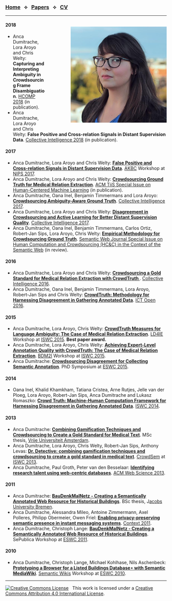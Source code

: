 <script src="https://use.fontawesome.com/4b6dfd67d9.js"></script>

### [Home](./)  &nbsp; &#10209; &nbsp;  [Papers](papers)  &nbsp; &#10209; &nbsp;  [CV](cv)

***

<img src="anca.jpg" width="300" style="float: right; margin-left: 80px; margin-bottom: 20px; margin-top: 20px" />

#### 2018

* Anca Dumitrache, Lora Aroyo and Chris Welty: **Capturing and Interpreting Ambiguity in Crowdsourcing Frame Disambiguation**. [HCOMP 2018](https://www.humancomputation.com/2018/) (in publication).
* Anca Dumitrache, Lora Aroyo and Chris Welty: **False Positive and Cross-relation Signals in Distant Supervision Data**. [Collective Intelligence 2018](http://ci.acm.org/2018/) (in publication).

#### 2017

* Anca Dumitrache, Lora Aroyo and Chris Welty: **[False Positive and Cross-relation Signals in Distant Supervision Data](https://arxiv.org/abs/1711.05186)**. [AKBC](http://www.akbc.ws/) Workshop at [NIPS 2017](http://nips.cc/).
* Anca Dumitrache, Lora Aroyo and Chris Welty: **[Crowdsourcing Ground Truth for Medical Relation Extraction](https://arxiv.org/abs/1701.02185)**. [ACM TiiS Special Issue on Human-Centered Machine Learning](http://hcml2016.goldsmithsdigital.com/acm-tiis-special-issue/) (in publication).
* Anca Dumitrache, Oana Inel, Benjamin Timmermans and Lora Aroyo: **[Crowdsourcing Ambiguity-Aware Ground Truth](http://crowdtruth.org/wp-content/uploads/2017/03/collint17-crowdtruth-maj.pdf)**. [Collective Intelligence 2017](http://collectiveintelligenceconference.org/).
* Anca Dumitrache, Lora Aroyo and Chris Welty: **[Disagreement in Crowdsourcing and Active Learning for Better Distant Supervision Quality](http://crowdtruth.org/wp-content/uploads/2017/03/collint17-open-domain.pdf)**. [Collective Intelligence 2017](http://collectiveintelligenceconference.org/).
* Anca Dumitrache, Oana Inel, Benjamin Timmermans, Carlos Ortiz, Robert-Jan Sips, Lora Aroyo, Chris Welty: **[Empirical Methodology for Crowdsourcing Ground Truth](http://www.semantic-web-journal.net/system/files/swj1569.pdf)**. [Semantic Web Journal Special Issue on Human Computation and Crowdsourcing (HC&C) in the Context of the Semantic Web](http://www.semantic-web-journal.net/system/files/swj1569.pdf) (in review).

#### 2016

* Anca Dumitrache, Lora Aroyo and Chris Welty: **[Crowdsourcing a Gold Standard for Medical Relation Extraction with CrowdTruth ](https://research.google.com/pubs/pub45378.html)**. [Collective Intelligence 2016](https://sites.google.com/a/stern.nyu.edu/collective-intelligence-conference/).
* Anca Dumitrache, Oana Inel, Benjamin Timmermans, Lora Aroyo, Robert-Jan Sips and Chris Welty: **[CrowdTruth: Methodology for Harnessing Disagreement in Gathering Annotated Data](http://data.crowdtruth.org/CrowdTruth-ict-open-2016.pdf)**. [ICT Open 2016](http://ictopen.nl/).

#### 2015

* Anca Dumitrache, Lora Aroyo, Chris Welty: **[CrowdTruth Measures for Language Ambiguity: The Case of Medical Relation Extraction](http://ceur-ws.org/Vol-1467/LD4IE2015_Dumitrache.pdf)**. [LD4IE](http://oak.dcs.shef.ac.uk/ld4ie2015/LD4IE2015/Overview.html) Workshop at [ISWC 2015](http://iswc2015.semanticweb.org/). **Best paper award.**
* Anca Dumitrache, Lora Aroyo, Chris Welty: **[Achieving Expert-Level Annotation Quality with CrowdTruth: The Case of Medical Relation Extraction](http://ceur-ws.org/Vol-1428/BDM2I_2015_paper_3.pdf)**. [BDM2I](https://sbmi.uth.edu/ontology/bdm2i.htm) Workshop at [ISWC 2015](http://iswc2015.semanticweb.org/).
* Anca Dumitrache: **[Crowdsourcing Disagreement for Collecting Semantic Annotation](http://link.springer.com/chapter/10.1007/978-3-319-18818-8_43)**. PhD Symposium at [ESWC 2015](http://2015.eswc-conferences.org/).

#### 2014

* Oana Inel, Khalid Khamkham, Tatiana Cristea, Arne Rutjes, Jelle van der Ploeg, Lora Aroyo, Robert-Jan Sips, Anca Dumitrache and Lukasz Romaszko: **[Crowd Truth: Machine-Human Computation Framework for Harnessing Disagreement in Gathering Annotated Data](http://link.springer.com/chapter/10.1007/978-3-319-11915-1_31)**. [ISWC 2014](http://iswc2014.semanticweb.org/).

#### 2013

* Anca Dumitrache: **[Combining Gamification Techniques and Crowdsourcing to Create a Gold Standard for Medical Text](http://wiki.cs.vu.nl/mp/images/d/d9/AD_MScThesis.pdf)**. MSc thesis, [Vrije Universiteit Amsterdam](http://few.vu.nl/).
* Anca Dumitrache, Lora Aroyo, Chris Welty, Robert-Jan Sips, Anthony Levas: **[Dr. Detective: combining gamification techniques and crowdsourcing to create a gold standard in medical text](http://ceur-ws.org/Vol-1030/paper-02.pdf)**. [CrowdSem](https://crowdsem.wordpress.com/) at [ISWC 2013](http://iswc2013.semanticweb.org/).
* Anca Dumitrache, Paul Groth, Peter van den Besselaar: **[Identifying research talent using web-centric databases](http://dl.acm.org/citation.cfm?id=2464507)**. [ACM Web Science 2013](http://www.websci13.org/).

#### 2011

* Anca Dumitrache: **[BauDenkMalNetz - Creating a Semantically Annotated Web Resource for Historical Buildings](https://svn.eecs.jacobs-university.de/svn/eecs/archive/bsc-2011/adumitrache.pdf)**. BSc thesis, J[acobs University Bremen](http://www.jacobs-university.de/).
* Anca Dumitrache, Alessandra Mileo, Antoine Zimmermann, Axel Polleres, Philipp Obermeier, Owen Friel: **[Enabling privacy-preserving semantic presence in instant messaging systems](http://link.springer.com/chapter/10.1007/978-3-642-24279-3_9)**. [Context 2011](http://context-11.teco.edu/).
* Anca Dumitrache, Christoph Lange: **[BauDenkMalNetz - Creating a Semantically Annotated Web Resource of Historical Buildings](https://pdfs.semanticscholar.org/0090/13ac33329bc3a23ce9addb1460c07790ed0f.pdf)**. SePublica Workshop at [ESWC 2011](http://www.eswc2011.org/).

#### 2010

* Anca Dumitrache, Christoph Lange, Michael Kohlhase, Nils Aschenbeck: **[Prototyping a Browser for a Listed Buildings Database⋆ with Semantic MediaWiki](https://pdfs.semanticscholar.org/627e/615d6a97262458eac4aed4f32213cba380a1.pdf)**. [Semantic Wikis](http://data.semanticweb.org/workshop/semwiki/2010/html) Workshop at [ESWC 2010](http://www.eswc2010.org/).

***

<a rel="license" href="http://creativecommons.org/licenses/by/4.0/"><img alt="Creative Commons License" style="border-width:0" src="https://i.creativecommons.org/l/by/4.0/80x15.png" /></a> &nbsp; This work is licensed under a <a rel="license" href="http://creativecommons.org/licenses/by/4.0/">Creative Commons Attribution 4.0 International License</a>.
